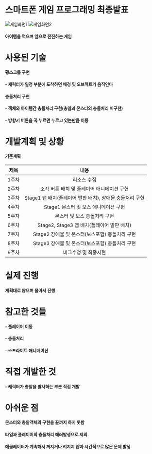# 스마트폰 게임 프로그래밍 최종발표
![게임화면1](https://user-images.githubusercontent.com/89964495/172693215-e9b7b9ed-2f47-4f89-aac0-4f19df7aead1.png)
![게임화면2](https://user-images.githubusercontent.com/89964495/172693229-05ee4ce2-137d-45ce-88b0-7cb38d3115fb.png)
#### 아이템을 먹으며 앞으로 전진하는 게임
# 사용된 기술
#### 횡스크롤 구현
#### - 캐릭터가 일정 부분에 도착하면 배경 및 오브젝트가 움직인다
#### 충돌처리 구현
#### - 객체와 아이템간 충돌처리 구현(총알과 몬스터의 충돌처리 미구현)
#### - 방향키 버튼을 꾹 누르면 누르고 있는만큼 이동
# 개발계획 및 상황
#### 기존계획
|제목|내용|
|:---:|:---:|
|1주차|리소스 수집|
|2주차|조작 버튼 배치 및 플레이어 애니메이션 구현|
|3주차|Stage1 맵 배치(플레이어 발판 배치), 장애물 충돌처리 구현|
|4주차|Stage1 몬스터 및 보스 애니메이션 구현|
|5주차|몬스터 및 보스 충돌처리 구현|
|6주차|Stage2, Stage3 맵 배치(플레이어 발판 배치)|
|7주차|Stage2 장애물 및 몬스터(보스포함) 충돌처리 구현|
|8주차|Stage3 장애물 및 몬스터(보스포함) 충돌처리 구현|
|9주차|버그수정 및 최종시현|
# 실제 진행
#### 계획대로 않으며 몰아서 진행
# 참고한 것들
#### - 플레이어 이동
#### - 충돌처리
#### - 스프라이트 애니메이션
# 직접 개발한 것
#### - 캐릭터가 총알을 발사하는 부분 직접 개발
# 아쉬운 점 
#### 몬스터와 총알객체의 구현을 끝까지 하지 못함
#### 타일과 플레이어의 충돌처리 에러발생으로 제외
#### 에뮬레이터가 계속해서 꺼지거나 켜지지 않아 시간적으로 많은 문제 발생
